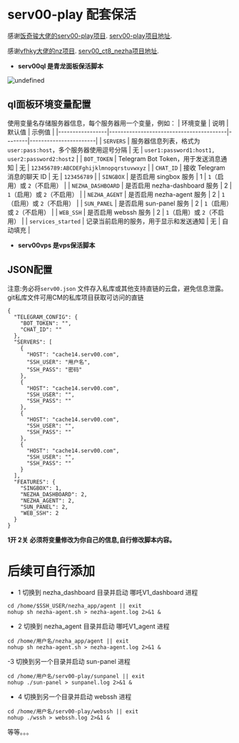 # serv00-play 配套保活

感谢[饭奇骏大佬的serv00-play项目](https://github.com/frankiejun).  [serv00-play项目地址](https://github.com/frankiejun/serv00-play).

感谢[vfhky大佬的nz项目](https://github.com/vfhky).    [serv00_ct8_nezha项目地址](https://github.com/vfhky/serv00_ct8_nezha).
- **serv00ql 是青龙面板保活脚本**

![undefined](https://jpg.jzccc.us.kg/api/cfile/AgACAgUAAxkDAAMRZ2bQVnmN3Z_WgLItlwdkKobOfjAAAkHCMRv26zhXVr8iewLtpP4BAAMCAAN4AAM2BA)
## ql面板环境变量配置
使用变量名存储服务器信息，每个服务器用一个变量，例如：
| 环境变量        | 说明                                      | 默认值 | 示例值                |
|-----------------|-----------------------------------------|--------|-----------------------|
| `SERVERS`       | 服务器信息列表，格式为 `user:pass:host`，多个服务器使用逗号分隔 | 无     | `user1:password1:host1, user2:password2:host2` |
| `BOT_TOKEN`     | Telegram Bot Token，用于发送消息通知     | 无     | `123456789:ABCDEFghijklmnopqrstuvwxyz` |
| `CHAT_ID`       | 接收 Telegram 消息的聊天 ID             | 无     | `123456789`           |
| `SINGBOX`       | 是否启用 singbox 服务                    | 1      | `1`（启用）或 `2`（不启用） |
| `NEZHA_DASHBOARD` | 是否启用 nezha-dashboard 服务            | 2      | `1`（启用）或 `2`（不启用） |
| `NEZHA_AGENT`   | 是否启用 nezha-agent 服务               | 2      | `1`（启用）或 `2`（不启用） |
| `SUN_PANEL`     | 是否启用 sun-panel 服务                  | 2      | `1`（启用）或 `2`（不启用） |
| `WEB_SSH`       | 是否启用 webssh 服务                     | 2      | `1`（启用）或 `2`（不启用） |
| `services_started` | 记录当前启用的服务，用于显示和发送通知 | 无     | 自动填充              |



- **serv00vps 是vps保活脚本**
## JSON配置
注意:务必将`serv00.json` 文件存入私库或其他支持直链的云盘，避免信息泄露。git私库文件可用CM的私库项目获取可访问的直链
```
{
  "TELEGRAM_CONFIG": {
    "BOT_TOKEN": "",
    "CHAT_ID": ""
  },
  "SERVERS": [
    {
      "HOST": "cache14.serv00.com",
      "SSH_USER": "用户名",
      "SSH_PASS": "密码"
    },
    {
      "HOST": "cache14.serv00.com",
      "SSH_USER": "",
      "SSH_PASS": ""
    },
    {
      "HOST": "cache14.serv00.com",
      "SSH_USER": "",
      "SSH_PASS": ""
    },
    {
      "HOST": "cache14.serv00.com",
      "SSH_USER": "",
      "SSH_PASS": ""
    }
  ],
  "FEATURES": {
    "SINGBOX": 1,
    "NEZHA_DASHBOARD": 2,
    "NEZHA_AGENT": 2,
    "SUN_PANEL": 2,
    "WEB_SSH": 2
  }
}
```
**1开 2关**
**必须将变量修改为你自己的信息,自行修改脚本内容。**


# 后续可自行添加 
- 1 切换到 nezha_dashboard 目录并启动 哪吒V1_dashboard 进程

```
cd /home/$SSH_USER/nezha_app/agent || exit
nohup sh nezha-agent.sh > nezha-agent.log 2>&1 &
```
- 2 切换到 nezha_agent 目录并启动 哪吒V1_agent 进程
```
cd /home/用户名/nezha_app/agent || exit
nohup sh nezha-agent.sh > nezha-agent.log 2>&1 &
```
-3 切换到另一个目录并启动 sun-panel 进程
```
cd /home/用户名/serv00-play/sunpanel || exit
nohup ./sun-panel > sunpanel.log 2>&1 &
```
- 4 切换到另一个目录并启动 webssh 进程
```
cd /home/用户名/serv00-play/webssh || exit
nohup ./wssh > webssh.log 2>&1 &
```
等等。。。  
